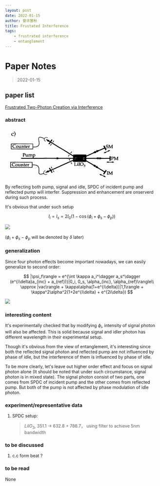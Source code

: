 ```yaml
---
layout: post
date: 2022-01-15
author: 曾许曌秋
title: Frustated Interference
tags:
    - frustrated interference
    - entanglement
---
```


# Paper Notes

> 2022-01-15

## paper list

[Frustrated Two-Photon Creation via Interference](/Important_papers/frustrated_interference.Herzog.1993.PRL)

### abstract

![frustrated-setup](/note_pics/22-01-15-frustrated-setup.png)

By reflecting both pump, signal and idle, SPDC of incident pump and reflected pump will interfer. Suppression and enhancement are onserverd during such process.

It's obvious that under such setup

$$
I_i = I_s = 2I_0(1-\cos (\phi_i + \phi_s - \phi_p))
$$
<p><img src="https://latex.codecogs.com/svg.latex?&space;I_i=I_s=2I_0(1-\cos(\phi_i+\phi_s-\phi_p))" /></p>

($\phi_i + \phi_s - \phi_p$ will be denoted by $\delta$ later)



### generalization

Since four photon effects become important nowadays, we can easily generalize to second order:

$$
|\psi_f\rangle = e^{\int \kappa a_i^\dagger a_s^\dagger (e^{i\delta}a_{inc} + a_{ref})}|0_i, 0_s, \alpha_{inc}, \alpha_{ref}\rangle\\
\approx |vac\rangle + \kappa\alpha(1+e^{i\delta})|1,1\rangle + \kappa^2\alpha^2(1+2e^{i\delta} + e^{2i\delta})
$$
<p><img src="https://latex.codecogs.com/svg.latex?&space;|\psi_f\rangle=e^{\int\kappa&space;a_i^\dagger&space;a_s^\dagger(e^{i\delta}a_{inc}+a_{ref})}|0_i,0_s,\alpha_{inc},\alpha_{ref}\rangle\\\approx|vac\rangle+\kappa\alpha(1+e^{i\delta})|1,1\rangle+\kappa^2\alpha^2(1+2e^{i\delta}+e^{2i\delta})" /></p>

### interesting content

It's experimentally checked that by modifying $\phi_i$, intensity of signal photon will also be affected. This is solid because signal and idler photon has different wavelength in their experimental setup.

Though it's obvious from the view of entanglement, it's interesting since both the reflected signal photon and reflected pump are not influenced by phase of idle, but the interference of them is influenced by phase of idle.

To be more clearly, let's leave out higher order effect and focus on signal photon alone (It should be noted that under such circumstance, signal photon is in mixed state). The signal photon consist of two parts, one comes from SPDC of incident pump and the other comes from reflected pump. But both of the pump is not affected by phase modulation of idle photon.

### experiment/representative data

1. SPDC setup:

   > $LiIO_3$, 351.1 -> 632.8 + 788.7， using filter to achieve 5nm bandwidth

### to be discussed

1. c.c form beat ?

### to be read

None